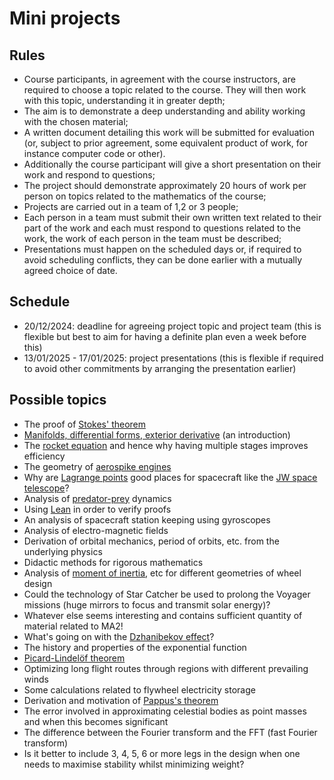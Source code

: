 # Mini projects

## Rules

- Course participants, in agreement with the course instructors, are required to choose a topic related to the course. They will then work with this topic, understanding it in greater depth;
- The aim is to demonstrate a deep understanding and ability working with the chosen material;
- A written document detailing this work will be submitted for evaluation (or, subject to prior agreement, some equivalent product of work, for instance computer code or other).
- Additionally the course participant will give a short presentation on their work and respond to questions;
- The project should demonstrate approximately 20 hours of work per person on topics related to the mathematics of the course;
- Projects are carried out in a team of 1,2 or 3 people;
- Each person in a team must submit their own written text related to their part of the work and each must respond to questions related to the work, the work of each person in the team must be described;
- Presentations must happen on the scheduled days or, if required to avoid scheduling conflicts, they can be done earlier with a mutually agreed choice of date.

## Schedule

- 20/12/2024: deadline for agreeing project topic and project team (this is flexible but best to aim for having a definite plan even a week before this)
- 13/01/2025 - 17/01/2025: project presentations (this is flexible if required to avoid other commitments by arranging the presentation earlier)

## Possible topics

- The proof of [Stokes' theorem](https://en.wikipedia.org/wiki/Stokes%27_theorem)
- [Manifolds, differential forms, exterior derivative](https://en.wikipedia.org/wiki/Differential_geometry) (an introduction)
- The [rocket equation](https://en.wikipedia.org/wiki/Tsiolkovsky_rocket_equation) and hence why having multiple stages improves efficiency
- The geometry of [aerospike engines](https://en.wikipedia.org/wiki/Aerospike_engine)
- Why are [Lagrange points](https://en.wikipedia.org/wiki/Lagrange_point) good places for spacecraft like the [JW space telescope](https://en.wikipedia.org/wiki/James_Webb_Space_Telescope)?
- Analysis of [predator-prey](https://en.wikipedia.org/wiki/Lotka%E2%80%93Volterra_equations) dynamics
- Using [Lean](https://lean-lang.org/) in order to verify proofs
- An analysis of spacecraft station keeping using gyroscopes
- Analysis of electro-magnetic fields
- Derivation of orbital mechanics, period of orbits, etc. from the underlying physics
- Didactic methods for rigorous mathematics
- Analysis of [moment of inertia](https://en.wikipedia.org/wiki/Moment_of_inertia#Motion_in_a_fixed_plane), etc for different geometries of wheel design
- Could the technology of Star Catcher be used to prolong the Voyager missions (huge mirrors to focus and transmit solar energy)?
- Whatever else seems interesting and contains sufficient quantity of material related to MA2!
- What's going on with the [Dzhanibekov effect](https://en.wikipedia.org/wiki/File:Dzhanibekov_effect.ogv)?
- The history and properties of the exponential function
- [Picard-Lindelöf theorem](https://en.wikipedia.org/wiki/Picard%E2%80%93Lindel%C3%B6f_theorem)
- Optimizing long flight routes through regions with different prevailing winds
- Some calculations related to flywheel electricity storage
- Derivation and motivation of [Pappus's theorem](https://en.wikipedia.org/wiki/Pappus%27s_centroid_theorem)
- The error involved in approximating celestial bodies as point masses and when this becomes significant
- The difference between the Fourier transform and the FFT (fast Fourier transform)
- Is it better to include 3, 4, 5, 6 or more legs in the design when one needs to maximise stability whilst minimizing weight?
